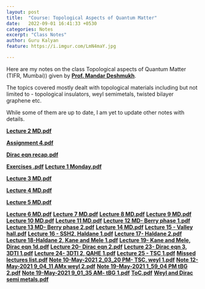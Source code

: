 ```yaml
---
layout: post
title:  "Course: Topological Aspects of Quantum Matter"
date:   2022-09-01 16:41:33 +0530
categories: Notes
excerpt: "Class Notes"
author: Guru Kalyan
feature: https://i.imgur.com/LmN4maY.jpg

---
```

Here are my notes on the class Topological aspects of Quantum Matter (TIFR, Mumbai)) given by **<a href="https://sites.google.com/view/mandarmdeshmukh/home" target="_blank">
Prof. Mandar Deshmukh</a>**.

The topics covered mostly dealt with topological materials including but not limited to - topological insulators, weyl semimetals, twisted bilayer graphene etc.

While some of them are up to date, I am yet to update other notes with details.

**<a href="https://guruzeta.github.io/sun/pdfs/Lecture 2 MD.pdf" target="_blank">Lecture 2 MD.pdf</a>**



**<a href="https://guruzeta.github.io/sun/pdfs/Assignment 4.pdf" target="_blank">Assignment 4.pdf</a>**

**<a href="https://guruzeta.github.io/sun/pdfs/Dirac eqn recap.pdf" target="_blank">Dirac eqn recap.pdf</a>**

**<a href="https://guruzeta.github.io/sun/pdfs/Exercises .pdf" target="_blank">Exercises .pdf</a>**
**<a href="https://guruzeta.github.io/sun/pdfs/Lecture 1 Monday.pdf" target="_blank">Lecture 1 Monday.pdf</a>**

**<a href="https://guruzeta.github.io/sun/pdfs/Lecture 3 MD.pdf" target="_blank">Lecture 3 MD.pdf</a>**

**<a href="https://guruzeta.github.io/sun/pdfs/Lecture 4 MD.pdf" target="_blank">Lecture 4 MD.pdf</a>**

**<a href="https://guruzeta.github.io/sun/pdfs/Lecture 5 MD.pdf" target="_blank">Lecture 5 MD.pdf</a>**

**<a href="https://guruzeta.github.io/sun/pdfs/Lecture 6 MD.pdf" target="_blank">Lecture 6 MD.pdf</a>**
**<a href="https://guruzeta.github.io/sun/pdfs/Lecture 7 MD.pdf" target="_blank">Lecture 7 MD.pdf</a>**
**<a href="https://guruzeta.github.io/sun/pdfs/Lecture 8 MD.pdf" target="_blank">Lecture 8 MD.pdf</a>**
**<a href="https://guruzeta.github.io/sun/pdfs/Lecture 9 MD.pdf" target="_blank">Lecture 9 MD.pdf</a>**
**<a href="https://guruzeta.github.io/sun/pdfs/Lecture 10 MD.pdf" target="_blank">Lecture 10 MD.pdf</a>**
**<a href="https://guruzeta.github.io/sun/pdfs/Lecture 11 MD.pdf" target="_blank">Lecture 11 MD.pdf</a>**
**<a href="https://guruzeta.github.io/sun/pdfs/Lecture 12 MD- Berry phase 1.pdf" target="_blank">Lecture 12 MD- Berry phase 1.pdf</a>**
**<a href="https://guruzeta.github.io/sun/pdfs/Lecture 13 MD- Berry phase 2.pdf" target="_blank">Lecture 13 MD- Berry phase 2.pdf</a>**
**<a href="https://guruzeta.github.io/sun/pdfs/Lecture 14 MD.pdf" target="_blank">Lecture 14 MD.pdf</a>**
**<a href="https://guruzeta.github.io/sun/pdfs/Lecture 15 - Valley hall.pdf" target="_blank">Lecture 15 - Valley hall.pdf</a>**
**<a href="https://guruzeta.github.io/sun/pdfs/Lecture 16 - SSH2, Haldane 1.pdf" target="_blank">Lecture 16 - SSH2, Haldane 1.pdf</a>**
**<a href="https://guruzeta.github.io/sun/pdfs/Lecture 17- Haldane 2.pdf" target="_blank">Lecture 17- Haldane 2.pdf</a>**
**<a href="https://guruzeta.github.io/sun/pdfs/Lecture 18-Haldane 2, Kane and Mele 1.pdf" target="_blank">Lecture 18-Haldane 2, Kane and Mele 1.pdf</a>**
**<a href="https://guruzeta.github.io/sun/pdfs/Lecture 19- Kane and Mele, Dirac eqn 1d.pdf" target="_blank">Lecture 19- Kane and Mele, Dirac eqn 1d.pdf</a>**
**<a href="https://guruzeta.github.io/sun/pdfs/Lecture 20- Dirac eqn 2.pdf" target="_blank">Lecture 20- Dirac eqn 2.pdf</a>**
**<a href="https://guruzeta.github.io/sun/pdfs/Lecture 23- Dirac eqn 3, 3DTI 1.pdf" target="_blank">Lecture 23- Dirac eqn 3, 3DTI 1.pdf</a>**
**<a href="https://guruzeta.github.io/sun/pdfs/Lecture 24- 3DTI 2, QAHE 1.pdf" target="_blank">Lecture 24- 3DTI 2, QAHE 1.pdf</a>**
**<a href="https://guruzeta.github.io/sun/pdfs/Lecture 25 - TSC 1.pdf" target="_blank">Lecture 25 - TSC 1.pdf</a>**
**<a href="https://guruzeta.github.io/sun/pdfs/Missed lectures list.pdf" target="_blank">Missed lectures list.pdf</a>**
**<a href="https://guruzeta.github.io/sun/pdfs/Note 10-May-2021 2_03_20 PM- TSC, weyl 1.pdf" target="_blank">Note 10-May-2021 2_03_20 PM- TSC, weyl 1.pdf</a>**
**<a href="https://guruzeta.github.io/sun/pdfs/Note 12-May-2021 9_04_11 AMx weyl 2.pdf" target="_blank">Note 12-May-2021 9_04_11 AMx weyl 2.pdf</a>**
**<a href="https://guruzeta.github.io/sun/pdfs/Note 19-May-2021 1_59_04 PM tBG 2.pdf" target="_blank">Note 19-May-2021 1_59_04 PM tBG 2.pdf</a>**
**<a href="https://guruzeta.github.io/sun/pdfs/Note 19-May-2021 9_01_35 AM- tBG 1.pdf" target="_blank">Note 19-May-2021 9_01_35 AM- tBG 1.pdf</a>**
**<a href="https://guruzeta.github.io/sun/pdfs/ToC.pdf" target="_blank">ToC.pdf</a>**
**<a href="https://guruzeta.github.io/sun/pdfs/Weyl and Dirac semi metals.pdf" target="_blank">Weyl and Dirac semi metals.pdf</a>**
